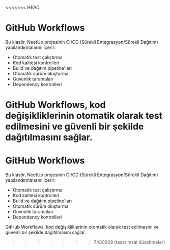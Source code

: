 <<<<<<< HEAD
# GitHub Workflows

Bu klasör, NeetUp projesinin CI/CD (Sürekli Entegrasyon/Sürekli Dağıtım) yapılandırmalarını içerir:

- Otomatik test çalıştırma
- Kod kalitesi kontrolleri
- Build ve dağıtım pipeline'ları
- Otomatik sürüm oluşturma
- Güvenlik taramaları
- Dependency kontrolleri

GitHub Workflows, kod değişikliklerinin otomatik olarak test edilmesini ve güvenli bir şekilde dağıtılmasını sağlar.
=======
# GitHub Workflows

Bu klasör, NeetUp projesinin CI/CD (Sürekli Entegrasyon/Sürekli Dağıtım) yapılandırmalarını içerir:

- Otomatik test çalıştırma
- Kod kalitesi kontrolleri
- Build ve dağıtım pipeline'ları
- Otomatik sürüm oluşturma
- Güvenlik taramaları
- Dependency kontrolleri

GitHub Workflows, kod değişikliklerinin otomatik olarak test edilmesini ve güvenli bir şekilde dağıtılmasını sağlar.
>>>>>>> 7480609 (tasarımsal düzeltmeler)
